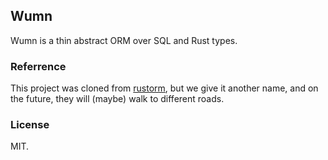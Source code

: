 ## Wumn

Wumn is a thin abstract ORM over SQL and Rust types. 


### Referrence

This project was cloned from [rustorm](https://github.com/ivanceras/rustorm), but we give it another name, and on the future, they will (maybe) walk to different roads.

### License

MIT.

